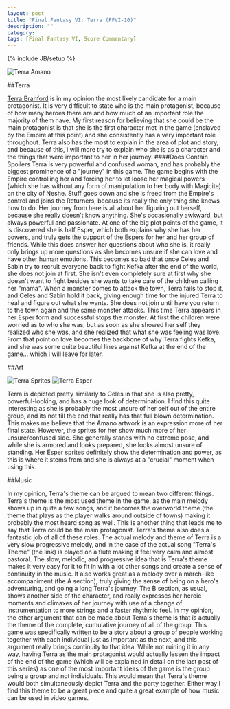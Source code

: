 ```yaml
---
layout: post
title: "Final Fantasy VI: Terra (FFVI-10)"
description: ""
category: 
tags: [Final Fantasy VI, Score Commentary]
---
```

{% include JB/setup %}

![Terra Amano](http://static1.wikia.nocookie.net/__cb20120725080343/finalfantasy/images/9/9b/Terra_IV.jpg)

##Terra

[Terra Branford](https://www.youtube.com/watch?v=a6t_uyg_pF8) is in my opinion the most likely candidate for a main protagonist. It is very difficult to state who is the main protagonist, because of how many heroes there are and how much of an important role the majority of them have. My first reason for believing that she could be the main protagonist is that she is the first character met in the game (enslaved by the Empire at this point) and she consistently has a very important role throughout. Terra also has the most to explain in the area of plot and story, and because of this, I will more try to explain who she is as a character and the things that were important to her in her journey.
####Does Contain Spoilers
Terra is very powerful and confused woman, and has probably the biggest prominence of a "journey" in this game. The game begins with the Empire controlling her and forcing her to let loose her magical powers (which she has without any form of manipulation to her body with Magicite) on the city of Neshe. Stuff goes down and she is freed from the Empire's control and joins the Returners, because its really the only thing she knows how to do. Her journey from here is all about her figuring out herself, because she really doesn't know anything. She's occasionally awkward, but always powerful and passionate. At one of the big plot points of the game, it is discovered she is half Esper, which both explains why she has her powers, and truly gets the support of the Espers for her and her group of friends. While this does answer her questions about who she is, it really only brings up more questions as she becomes unsure if she can love and have other human emotions. This becomes so bad that once Celes and Sabin try to recruit everyone back to fight Kefka after the end of the world, she does not join at first. She isn't even completely sure at first why she doesn't want to fight besides she wants to take care of the children calling her "mama". When a monster comes to attack the town, Terra fails to stop it, and Celes and Sabin hold it back, giving enough time for the injured Terra to heal and figure out what she wants. She does not join until have you return to the town again and the same monster attacks. This time Terra appears in her Esper form and successful stops the monster. At first the children were worried as to who she was, but as soon as she showed her self they realized who she was, and she realized that what she was feeling was love. From that point on love becomes the backbone of why Terra fights Kefka, and she was some quite beautiful lines against Kefka at the end of the game... which I will leave for later.

##Art

![Terra Sprites](http://static3.wikia.nocookie.net/__cb20121018213931/finalfantasy/images/0/0e/FF6TerraSprites.PNG)
![Terra Esper](http://static3.wikia.nocookie.net/__cb20121018060204/finalfantasy/images/e/e8/FF6EsperTerraSprites.PNG)

Terra is depicted pretty similarly to Celes in that she is also pretty, powerful-looking, and has a huge look of determination. I find this quite interesting as she is probably the most unsure of her self out of the entire group, and its not till the end that really has that full blown determination. This makes me believe that the Amano artwork is an expression more of her final state. However, the sprites for her show much more of her unsure/confused side. She generally stands with no extreme pose, and while she is armored and looks prepared, she looks almost unsure of standing. Her Esper sprites definitely show the determination and power, as this is where it stems from and she is always at a "crucial" moment when using this.

##Music

In my opinion, Terra's theme can be argued to mean two different things. Terra's theme is the most used theme in the game, as the main melody shows up in quite a few songs, and it becomes the overworld theme (the theme that plays as the player walks around outside of towns) making it probably the most heard song as well. This is another thing that leads me to say that Terra could be the main protagonist. Terra's theme also does a fantastic job of all of these roles. The actual melody and theme of Terra is a very slow progressive melody, and in the case of the actual song "Terra's Theme" (the link) is played on a flute making it feel very calm and almost pastoral. The slow, melodic, and progressive idea that is Terra's theme makes it very easy for it to fit in with a lot other songs and create a sense of continuity in the music. It also works great as a melody over a march-like accompaniment (the A section), truly giving the sense of being on a hero's adventuring, and going a long Terra's journey. The B section, as usual, shows another side of the character, and really expresses her heroic moments and climaxes of her journey with use of a change of instrumentation to more strings and a faster rhythmic feel. In my opinion, the other argument that can be made about Terra's theme is that is actually the theme of the complete, cumulative journey of all of the group. This game was specifically written to be a story about a group of people working together with each individual just as important as the next, and this argument really brings continuity to that idea. While not ruining it in any way, having Terra as the main protagonist would actually lessen the impact of the end of the game (which will be explained in detail on the last post of this series) as one of the most important ideas of the game is the group being a group and not individuals. This would mean that Terra's theme would both simultaneously depict Terra and the party together. Either way I find this theme to be a great piece and quite a great example of how music can be used in video games.